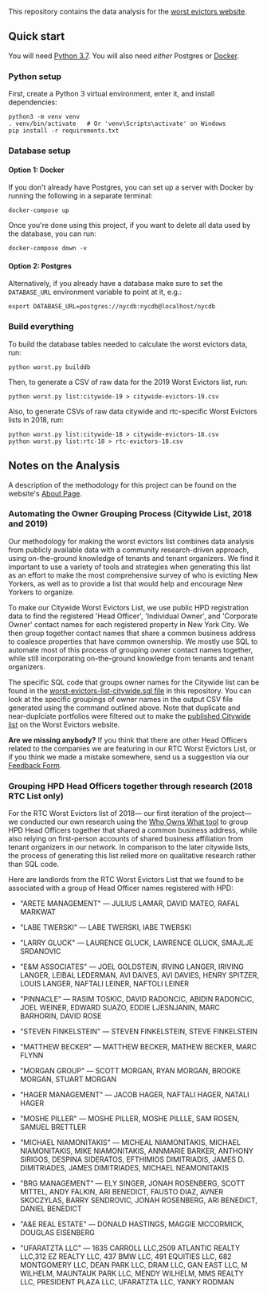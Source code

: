 This repository contains the data analysis for the
[worst evictors website](https://github.com/JustFixNYC/worst-evictors-site).

## Quick start

You will need [Python 3.7](https://python.org/). You will
also need _either_ Postgres or [Docker](https://docker.com).

### Python setup

First, create a Python 3 virtual environment, enter it,
and install dependencies:

```
python3 -m venv venv
. venv/bin/activate   # Or 'venv\Scripts\activate' on Windows
pip install -r requirements.txt
```

### Database setup

#### Option 1: Docker

If you don't already have Postgres, you can set up a server
with Docker by running the following in a separate terminal:

```
docker-compose up
```

Once you're done using this project, if you want to delete
all data used by the database, you can run:

```
docker-compose down -v
```

#### Option 2: Postgres

Alternatively, if you already have a database make sure to set
the `DATABASE_URL` environment variable to point at it, e.g.:

```
export DATABASE_URL=postgres://nycdb:nycdb@localhost/nycdb
```

### Build everything

To build the database tables needed to calculate the worst evictors
data, run:

```
python worst.py builddb
```

Then, to generate a CSV of raw data for the 2019 Worst Evictors list, run:

```
python worst.py list:citywide-19 > citywide-evictors-19.csv
```

Also, to generate CSVs of raw data citywide and rtc-specific Worst Evictors lists in 2018, run:

```
python worst.py list:citywide-18 > citywide-evictors-18.csv
python worst.py list:rtc-18 > rtc-evictors-18.csv
```

## Notes on the Analysis

A description of the methodology for this project can be found on the website's [About Page](https://www.worstevictorsnyc.org/about).

### Automating the Owner Grouping Process (Citywide List, 2018 and 2019) 

Our methodology for making the worst evictors list combines data analysis from publicly available data with a community research-driven approach, using on-the-ground knowledge of tenants and tenant organizers. We find it important to use a variety of tools and strategies when generating this list as an effort to make the most comprehensive survey of who is evicting New Yorkers, as well as to provide a list that would help and encourage New Yorkers to organize.

To make our Citywide Worst Evictors List, we use public HPD registration data to find the registered 'Head Officer', 'Individual Owner', and 'Corporate Owner' contact names for each registered property in New York City. We then group together contact names that share a common business address to coalesce properties that have common ownership. We mostly use SQL to automate most of this process of grouping owner contact names together, while still incorporating on-the-ground knowledge from tenants and tenant organizers.

The specific SQL code that groups owner names for the Citywide list can be found in the [worst-evictors-list-citywide.sql file](https://github.com/JustFixNYC/worst-evictors-data/blob/master/sql/worst-evictors-list-citywide.sql) in this repository. You can look at the specific groupings of owner names in the output CSV file generated using the command outlined above. Note that duplicate and near-duplciate portfolios were filtered out to make the [published Citywide list](https://www.worstevictorsnyc.org/evictors-list/citywide/) on the Worst Evictors website.

**Are we missing anybody?** If you think that there are other Head Officers related to the companies we are featuring in our RTC Worst Evictors List, or if you think we made a mistake somewhere, send us a suggestion via our [Feedback Form](https://docs.google.com/forms/d/e/1FAIpQLSfOwTTtRuCSb06_gYR7Zjjm-c0BWXzJlriJHRl8JwDVEnc-0g/viewform?usp=sf_link). 

### Grouping HPD Head Officers together through research (2018 RTC List only) 

For the RTC Worst Evictors list of 2018— our first iteration of the project— we conducted our own research using the [Who Owns What tool](https://whoownswhat.justfix.nyc/) to group HPD Head Officers together that shared a common business address, while also relying on first-person accounts of shared business affiliation from tenant organizers in our network. In comparison to the later citywide lists, the process of generating this list relied more on qualitative research rather than SQL code. 

Here are landlords from the RTC Worst Evictors List that we found to be associated with a group of Head Officer names registered with HPD: 

* "ARETE MANAGEMENT" — JULIUS LAMAR, DAVID MATEO, RAFAL MARKWAT

* "LABE TWERSKI" — LABE TWERSKI, IABE TWERSKI

* "LARRY GLUCK" — LAURENCE GLUCK, LAWRENCE GLUCK, SMAJLJE SRDANOVIC

* "E&M ASSOCIATES" — JOEL GOLDSTEIN, IRVING LANGER, IRIVING LANGER, LEIBAL LEDERMAN, AVI DAIVES, AVI DAVIES, HENRY SPITZER, LOUIS LANGER, NAFTALI LEINER, NAFTOLI LEINER

* "PINNACLE" — RASIM TOSKIC, DAVID RADONCIC, ABIDIN RADONCIC, JOEL WEINER, EDWARD SUAZO, EDDIE LJESNJANIN, MARC BARHORIN, DAVID ROSE

* "STEVEN FINKELSTEIN" — STEVEN FINKELSTEIN, STEVE FINKELSTEIN 

* "MATTHEW BECKER" — MATTHEW BECKER, MATHEW BECKER, MARC FLYNN

* "MORGAN GROUP" — SCOTT MORGAN, RYAN MORGAN, BROOKE MORGAN, STUART MORGAN

* "HAGER MANAGEMENT" — JACOB HAGER, NAFTALI HAGER, NATALI HAGER

* "MOSHE PILLER" — MOSHE PILLER, MOSHE PILLLE, SAM ROSEN, SAMUEL BRETTLER 

* "MICHAEL NIAMONITAKIS" — MICHEAL NIAMONITAKIS, MICHAEL NIAMONITAKIS, MIKE NIAMONITAKIS, ANNMARIE BARKER, ANTHONY SIRIGOS, DESPINA SIDERATOS, EFTHIMIOS DIMITRIADIS, JAMES D. DIMITRIADES, JAMES DIMITRIADES, MICHAEL NEAMONITAKIS

* "BRG MANAGEMENT" — ELY SINGER, JONAH ROSENBERG, SCOTT MITTEL, ANDY FALKIN, ARI BENEDICT, FAUSTO DIAZ, AVNER SKOCZYLAS, BARRY SENDROVIC, JONAH ROSENBERG, ARI BENEDICT, DANIEL BENEDICT

* "A&E REAL ESTATE" — DONALD HASTINGS, MAGGIE MCCORMICK, DOUGLAS EISENBERG

* "UFARATZTA LLC" — 1635 CARROLL LLC,2509 ATLANTIC REALTY LLC,312 EZ REALTY LLC, 437 BMW LLC, 491 EQUITIES LLC, 682 MONTGOMERY LLC, DEAN PARK LLC, DRAM LLC, GAN EAST LLC, M WILHELM, MAUNTAUK PARK LLC, MENDY WILHELM, MMS REALTY LLC, PRESIDENT PLAZA LLC, UFARATZTA LLC, YANKY RODMAN
